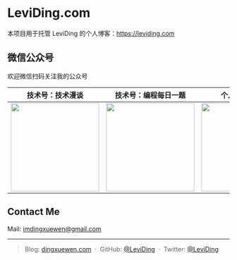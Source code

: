 # LeviDing.com

本项目用于托管 LeviDing 的个人博客：https://leviding.com


## 微信公众号

欢迎微信扫码关注我的公众号

| 技术号：技术漫谈 | 技术号：编程每日一题 | 个人号：丁学文 |
| :----: | :----: | :----: |
| <img src="https://user-images.githubusercontent.com/26959437/67535623-0955e780-f706-11e9-971d-eb418c392957.jpg" width="200px"> | <img src="https://user-images.githubusercontent.com/26959437/177953257-6f822877-320b-4950-a6c0-e821c25b51ba.jpg" width="200px"> | <img src="https://user-images.githubusercontent.com/26959437/177953236-594ac348-4616-4ae4-aa99-e14d96eb6540.jpg" width="200px"> |


## Contact Me

Mail: [imdingxuewen@gmail.com](mailto:imdingxuewen@gmail.com)

---

> Blog: [dingxuewen.com](https://dingxuewen.com/) &nbsp;&middot;&nbsp;
> GitHub: [@LeviDing](https://github.com/leviding) &nbsp;&middot;&nbsp;
> Twitter: [@LeviDing](https://twitter.com/xuewending)
